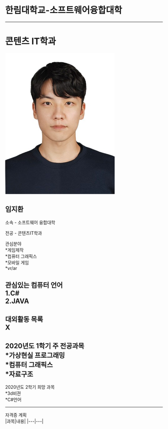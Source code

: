 # 한림대학교-소프트웨어융합대학
---
# 콘텐츠 IT학과
![이력서사진](ljh.jpg)   

임지환
---
소속 - 소프트웨어 융합대학

전공 - 콘텐츠IT학과

관심분야   
*게임제작   
*컴퓨터 그래픽스   
*모바일 게임   
*vr/ar    

관심있는 컴퓨터 언어   
1.C#   
2.JAVA   
---
대외활동 목록   
X
---
2020년도 1학기 주 전공과목   
*가상현실 프로그래밍   
*컴퓨터 그래픽스      
*자료구조   
---
2020년도 2학기 희망 과목   
*3d비젼   
*C#언어      

---
자격증 계획   
|과목|내용|
|---|---|



